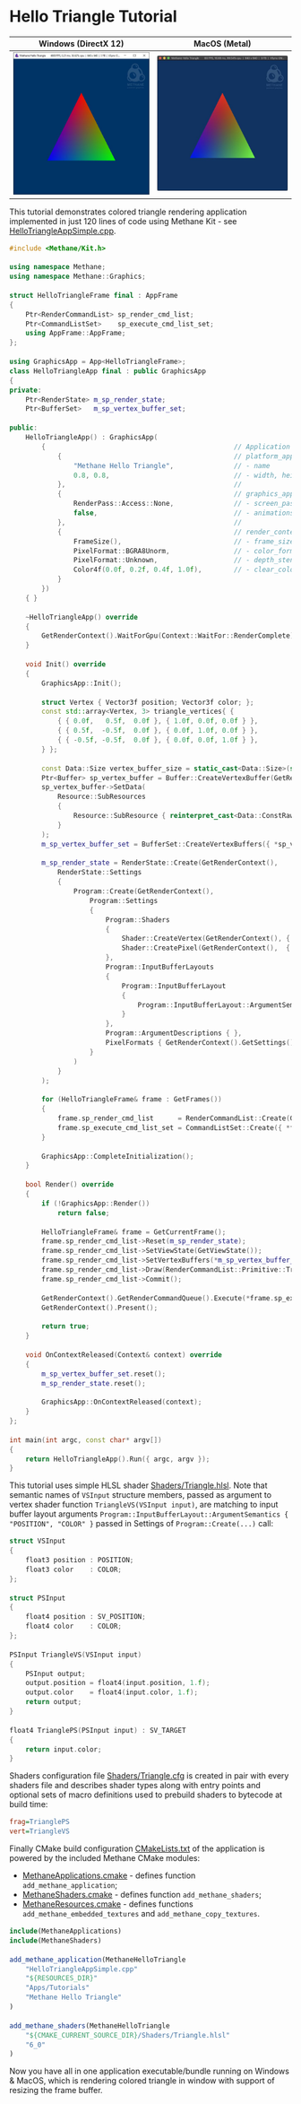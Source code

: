 # Hello Triangle Tutorial

| Windows (DirectX 12) | MacOS (Metal) |
| -------------------- | ------------- |
| ![Hello Triangle on Windows](Screenshots/HelloTriangleWinDirectX12.jpg) | ![Hello Triangle on MacOS](Screenshots/HelloTriangleMacMetal.jpg) |

This tutorial demonstrates colored triangle rendering application implemented in just 120 lines of code using Methane Kit - see [HelloTriangleAppSimple.cpp](HelloTriangleAppSimple.cpp).
```cpp
#include <Methane/Kit.h>

using namespace Methane;
using namespace Methane::Graphics;

struct HelloTriangleFrame final : AppFrame
{
    Ptr<RenderCommandList> sp_render_cmd_list;
    Ptr<CommandListSet>    sp_execute_cmd_list_set;
    using AppFrame::AppFrame;
};

using GraphicsApp = App<HelloTriangleFrame>;
class HelloTriangleApp final : public GraphicsApp
{
private:
    Ptr<RenderState> m_sp_render_state;
    Ptr<BufferSet>   m_sp_vertex_buffer_set;

public:
    HelloTriangleApp() : GraphicsApp(
        {                                               // Application settings:
            {                                           // platform_app:
                "Methane Hello Triangle",               // - name
                0.8, 0.8,                               // - width, height
            },                                          //
            {                                           // graphics_app:
                RenderPass::Access::None,               // - screen_pass_access
                false,                                  // - animations_enabled
            },                                          //
            {                                           // render_context:
                FrameSize(),                            // - frame_size placeholder: set in InitContext
                PixelFormat::BGRA8Unorm,                // - color_format
                PixelFormat::Unknown,                   // - depth_stencil_format
                Color4f(0.0f, 0.2f, 0.4f, 1.0f),        // - clear_color
            }
        })
    { }

    ~HelloTriangleApp() override
    {
        GetRenderContext().WaitForGpu(Context::WaitFor::RenderComplete);
    }

    void Init() override
    {
        GraphicsApp::Init();

        struct Vertex { Vector3f position; Vector3f color; };
        const std::array<Vertex, 3> triangle_vertices{ {
            { { 0.0f,   0.5f,  0.0f }, { 1.0f, 0.0f, 0.0f } },
            { { 0.5f,  -0.5f,  0.0f }, { 0.0f, 1.0f, 0.0f } },
            { { -0.5f, -0.5f,  0.0f }, { 0.0f, 0.0f, 1.0f } },
        } };

        const Data::Size vertex_buffer_size = static_cast<Data::Size>(sizeof(triangle_vertices));
        Ptr<Buffer> sp_vertex_buffer = Buffer::CreateVertexBuffer(GetRenderContext(), vertex_buffer_size, static_cast<Data::Size>(sizeof(Vertex)));
        sp_vertex_buffer->SetData(
            Resource::SubResources
            {
                Resource::SubResource { reinterpret_cast<Data::ConstRawPtr>(triangle_vertices.data()), vertex_buffer_size }
            }
        );
        m_sp_vertex_buffer_set = BufferSet::CreateVertexBuffers({ *sp_vertex_buffer });

        m_sp_render_state = RenderState::Create(GetRenderContext(),
            RenderState::Settings
            {
                Program::Create(GetRenderContext(),
                    Program::Settings
                    {
                        Program::Shaders
                        {
                            Shader::CreateVertex(GetRenderContext(), { Data::ShaderProvider::Get(), { "Triangle", "TriangleVS" } }),
                            Shader::CreatePixel(GetRenderContext(),  { Data::ShaderProvider::Get(), { "Triangle", "TrianglePS" } }),
                        },
                        Program::InputBufferLayouts
                        {
                            Program::InputBufferLayout
                            {
                                Program::InputBufferLayout::ArgumentSemantics { "POSITION", "COLOR" },
                            }
                        },
                        Program::ArgumentDescriptions { },
                        PixelFormats { GetRenderContext().GetSettings().color_format }
                    }
                )
            }
        );

        for (HelloTriangleFrame& frame : GetFrames())
        {
            frame.sp_render_cmd_list      = RenderCommandList::Create(GetRenderContext().GetRenderCommandQueue(), *frame.sp_screen_pass);
            frame.sp_execute_cmd_list_set = CommandListSet::Create({ *frame.sp_render_cmd_list });
        }

        GraphicsApp::CompleteInitialization();
    }

    bool Render() override
    {
        if (!GraphicsApp::Render())
            return false;

        HelloTriangleFrame& frame = GetCurrentFrame();
        frame.sp_render_cmd_list->Reset(m_sp_render_state);
        frame.sp_render_cmd_list->SetViewState(GetViewState());
        frame.sp_render_cmd_list->SetVertexBuffers(*m_sp_vertex_buffer_set);
        frame.sp_render_cmd_list->Draw(RenderCommandList::Primitive::Triangle, 3);
        frame.sp_render_cmd_list->Commit();

        GetRenderContext().GetRenderCommandQueue().Execute(*frame.sp_execute_cmd_list_set);
        GetRenderContext().Present();

        return true;
    }

    void OnContextReleased(Context& context) override
    {
        m_sp_vertex_buffer_set.reset();
        m_sp_render_state.reset();

        GraphicsApp::OnContextReleased(context);
    }
};

int main(int argc, const char* argv[])
{
    return HelloTriangleApp().Run({ argc, argv });
}
```

This tutorial uses simple HLSL shader [Shaders/Triangle.hlsl](/Apps/Tutorials/01-HelloTriangle/Shaders/Triangle.hlsl).
Note that semantic names of `VSInput` structure members, passed as argument to vertex shader function `TriangleVS(VSInput input)`, 
are matching to input buffer layout arguments `Program::InputBufferLayout::ArgumentSemantics { "POSITION", "COLOR" }`
passed in Settings of `Program::Create(...)` call:
```cpp
struct VSInput
{
    float3 position : POSITION;
    float3 color    : COLOR;
};

struct PSInput
{
    float4 position : SV_POSITION;
    float4 color    : COLOR;
};

PSInput TriangleVS(VSInput input)
{
    PSInput output;
    output.position = float4(input.position, 1.f);
    output.color    = float4(input.color, 1.f);
    return output;
}

float4 TrianglePS(PSInput input) : SV_TARGET
{
    return input.color;
}
```

Shaders configuration file [Shaders/Triangle.cfg](/Apps/Tutorials/01-HelloTriangle/Shaders/Triangle.cfg) 
is created in pair with every shaders file and describes shader types along with entry points and 
optional sets of macro definitions used to prebuild shaders to bytecode at build time:
```ini
frag=TrianglePS
vert=TriangleVS
```

Finally CMake build configuration [CMakeLists.txt](/Apps/Tutorials/01-HelloTriangle/CMakeLists.txt) of the application
is powered by the included Methane CMake modules:
- [MethaneApplications.cmake](CMake/MethaneApplications.cmake) - defines function ``add_methane_application``;
- [MethaneShaders.cmake](CMake/MethaneShaders.cmake) - defines function ``add_methane_shaders``;
- [MethaneResources.cmake](CMake/MethaneResources.cmake) - defines functions ``add_methane_embedded_textures`` and ``add_methane_copy_textures``.
```cmake
include(MethaneApplications)
include(MethaneShaders)

add_methane_application(MethaneHelloTriangle
    "HelloTriangleAppSimple.cpp"
    "${RESOURCES_DIR}"
    "Apps/Tutorials"
    "Methane Hello Triangle"
)

add_methane_shaders(MethaneHelloTriangle
    "${CMAKE_CURRENT_SOURCE_DIR}/Shaders/Triangle.hlsl"
    "6_0"
)
```

Now you have all in one application executable/bundle running on Windows & MacOS, which is rendering colored triangle in window with support of resizing the frame buffer.
